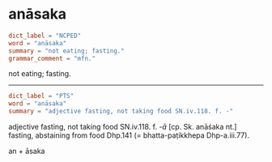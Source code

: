 # anāsaka

``` toml
dict_label = "NCPED"
word = "anāsaka"
summary = "not eating; fasting."
grammar_comment = "mfn."
```

not eating; fasting.

--------------------

``` toml
dict_label = "PTS"
word = "anāsaka"
summary = "adjective fasting, not taking food SN.iv.118. f. -"
```

adjective fasting, not taking food SN.iv.118. f. *\-ā* [cp. Sk. anāśaka nt.] fasting, abstaining from food Dhp.141 (= bhatta\-paṭikkhepa Dhp\-a.iii.77).

an \+ āsaka

